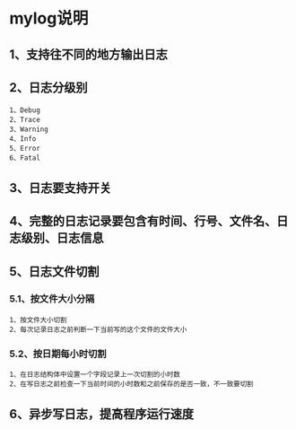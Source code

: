 # mylog说明

## 1、支持往不同的地方输出日志  
## 2、日志分级别  
    1、Debug  
    2、Trace  
    3、Warning  
    4、Info  
    5、Error  
    6、Fatal  
## 3、日志要支持开关  
## 4、完整的日志记录要包含有时间、行号、文件名、日志级别、日志信息  
## 5、日志文件切割  
  ### 5.1、按文件大小分隔
    1、按文件大小切割   
    2、每次记录日志之前判断一下当前写的这个文件的文件大小    
  ### 5.2、按日期每小时切割  
    1、在日志结构体中设置一个字段记录上一次切割的小时数  
    2、在写日志之前检查一下当前时间的小时数和之前保存的是否一致，不一致要切割 
## 6、异步写日志，提高程序运行速度